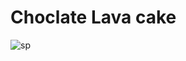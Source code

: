 # Choclate Lava cake
![sp](https://user-images.githubusercontent.com/34893261/41802023-87f47086-7654-11e8-8d16-8c2fb194687e.png)
